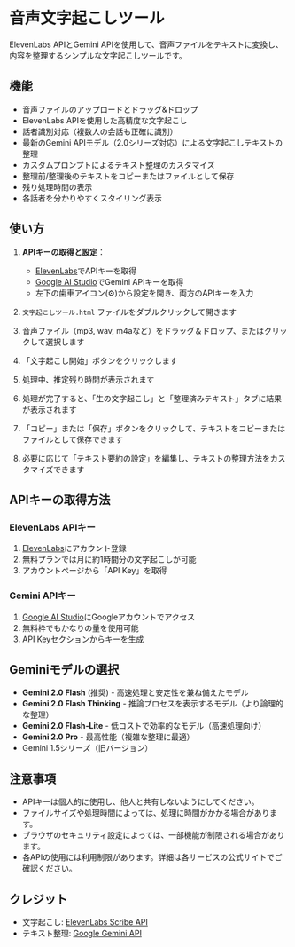 # 音声文字起こしツール

ElevenLabs APIとGemini APIを使用して、音声ファイルをテキストに変換し、内容を整理するシンプルな文字起こしツールです。

## 機能

- 音声ファイルのアップロードとドラッグ&ドロップ
- ElevenLabs APIを使用した高精度な文字起こし
- 話者識別対応（複数人の会話も正確に識別）
- 最新のGemini APIモデル（2.0シリーズ対応）による文字起こしテキストの整理
- カスタムプロンプトによるテキスト整理のカスタマイズ
- 整理前/整理後のテキストをコピーまたはファイルとして保存
- 残り処理時間の表示
- 各話者を分かりやすくスタイリング表示

## 使い方

1. **APIキーの取得と設定**：
   - [ElevenLabs](https://elevenlabs.io/app/account/api-key)でAPIキーを取得
   - [Google AI Studio](https://ai.google.dev/)でGemini APIキーを取得
   - 左下の歯車アイコン(⚙️)から設定を開き、両方のAPIキーを入力

2. `文字起こしツール.html` ファイルをダブルクリックして開きます
3. 音声ファイル（mp3, wav, m4aなど）をドラッグ＆ドロップ、またはクリックして選択します
4. 「文字起こし開始」ボタンをクリックします
5. 処理中、推定残り時間が表示されます
6. 処理が完了すると、「生の文字起こし」と「整理済みテキスト」タブに結果が表示されます
7. 「コピー」または「保存」ボタンをクリックして、テキストをコピーまたはファイルとして保存できます
8. 必要に応じて「テキスト要約の設定」を編集し、テキストの整理方法をカスタマイズできます

## APIキーの取得方法

### ElevenLabs APIキー
1. [ElevenLabs](https://elevenlabs.io/)にアカウント登録
2. 無料プランでは月に約1時間分の文字起こしが可能
3. アカウントページから「API Key」を取得

### Gemini APIキー
1. [Google AI Studio](https://ai.google.dev/)にGoogleアカウントでアクセス
2. 無料枠でもかなりの量を使用可能
3. API Keyセクションからキーを生成

## Geminiモデルの選択

- **Gemini 2.0 Flash** (推奨) - 高速処理と安定性を兼ね備えたモデル
- **Gemini 2.0 Flash Thinking** - 推論プロセスを表示するモデル（より論理的な整理）
- **Gemini 2.0 Flash-Lite** - 低コストで効率的なモデル（高速処理向け）
- **Gemini 2.0 Pro** - 最高性能（複雑な整理に最適）
- Gemini 1.5シリーズ（旧バージョン）

## 注意事項

- APIキーは個人的に使用し、他人と共有しないようにしてください。
- ファイルサイズや処理時間によっては、処理に時間がかかる場合があります。
- ブラウザのセキュリティ設定によっては、一部機能が制限される場合があります。
- 各APIの使用には利用制限があります。詳細は各サービスの公式サイトでご確認ください。

## クレジット

- 文字起こし: [ElevenLabs Scribe API](https://elevenlabs.io/)
- テキスト整理: [Google Gemini API](https://ai.google.dev/)